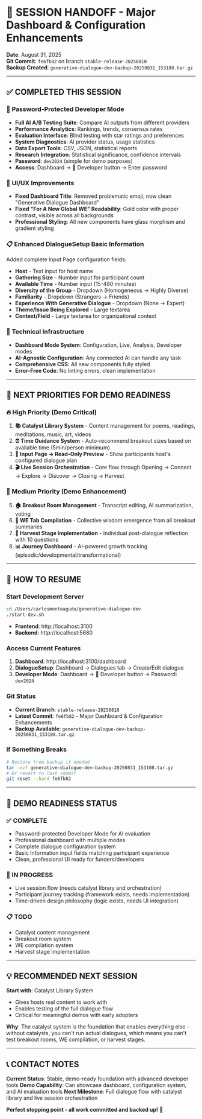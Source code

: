 # 🎯 SESSION HANDOFF - Major Dashboard & Configuration Enhancements
**Date**: August 31, 2025  
**Git Commit**: `fe6fb82` on branch `stable-release-20250810`  
**Backup Created**: `generative-dialogue-dev-backup-20250831_153108.tar.gz`

---

## ✅ **COMPLETED THIS SESSION**

### 🔐 **Password-Protected Developer Mode**
- **Full AI A/B Testing Suite**: Compare AI outputs from different providers
- **Performance Analytics**: Rankings, trends, consensus rates
- **Evaluation Interface**: Blind testing with star ratings and preferences
- **System Diagnostics**: AI provider status, usage statistics
- **Data Export Tools**: CSV, JSON, statistical reports
- **Research Integration**: Statistical significance, confidence intervals
- **Password**: `dev2024` (simple for demo purposes)
- **Access**: Dashboard → 🔐 Developer button → Enter password

### 🎨 **UI/UX Improvements**
- **Fixed Dashboard Title**: Removed problematic emoji, now clean "Generative Dialogue Dashboard"
- **Fixed "For A New Global WE" Readability**: Gold color with proper contrast, visible across all backgrounds
- **Professional Styling**: All new components have glass morphism and gradient styling

### 📋 **Enhanced DialogueSetup Basic Information**
Added complete Input Page configuration fields:
- **Host** - Text input for host name
- **Gathering Size** - Number input for participant count  
- **Available Time** - Number input (15-480 minutes)
- **Diversity of the Group** - Dropdown (Homogeneous → Highly Diverse)
- **Familiarity** - Dropdown (Strangers → Friends)
- **Experience With Generative Dialogue** - Dropdown (None → Expert)
- **Theme/Issue Being Explored** - Large textarea
- **Context/Field** - Large textarea for organizational context

### 🔧 **Technical Infrastructure**
- **Dashboard Mode System**: Configuration, Live, Analysis, Developer modes
- **AI-Agnostic Configuration**: Any connected AI can handle any task
- **Comprehensive CSS**: All new components fully styled
- **Error-Free Code**: No linting errors, clean implementation

---

## 🚀 **NEXT PRIORITIES FOR DEMO READINESS**

### **🔥 High Priority (Demo Critical)**
1. **📚 Catalyst Library System** - Content management for poems, readings, meditations, music, art, videos
2. **⏰ Time Guidance System** - Auto-recommend breakout sizes based on available time (5min/person minimum)
3. **📖 Input Page → Read-Only Preview** - Show participants host's configured dialogue plan
4. **🎬 Live Session Orchestration** - Core flow through Opening → Connect → Explore → Discover → Closing → Harvest

### **🚀 Medium Priority (Demo Enhancement)**
5. **🏠 Breakout Room Management** - Transcript editing, AI summarization, voting
6. **🤝 WE Tab Compilation** - Collective wisdom emergence from all breakout summaries
7. **🌾 Harvest Stage Implementation** - Individual post-dialogue reflection with 10 questions
8. **📊 Journey Dashboard** - AI-powered growth tracking (episodic/developmental/transformational)

---

## 🔄 **HOW TO RESUME**

### **Start Development Server**
```bash
cd /Users/carlosmonteagudo/generative-dialogue-dev
./start-dev.sh
```
- **Frontend**: http://localhost:3100
- **Backend**: http://localhost:5680

### **Access Current Features**
1. **Dashboard**: http://localhost:3100/dashboard
2. **DialogueSetup**: Dashboard → Dialogues tab → Create/Edit dialogue
3. **Developer Mode**: Dashboard → 🔐 Developer button → Password: `dev2024`

### **Git Status**
- **Current Branch**: `stable-release-20250810`
- **Latest Commit**: `fe6fb82` - Major Dashboard & Configuration Enhancements
- **Backup Available**: `generative-dialogue-dev-backup-20250831_153108.tar.gz`

### **If Something Breaks**
```bash
# Restore from backup if needed
tar -xzf generative-dialogue-dev-backup-20250831_153108.tar.gz
# Or revert to last commit
git reset --hard fe6fb82
```

---

## 🎯 **DEMO READINESS STATUS**

### **✅ COMPLETE**
- Password-protected Developer Mode for AI evaluation
- Professional dashboard with multiple modes
- Complete dialogue configuration system
- Basic Information input fields matching participant experience
- Clean, professional UI ready for funders/developers

### **🔄 IN PROGRESS**
- Live session flow (needs catalyst library and orchestration)
- Participant journey tracking (framework exists, needs implementation)
- Time-driven design philosophy (logic exists, needs UI integration)

### **📋 TODO**
- Catalyst content management
- Breakout room system
- WE compilation system
- Harvest stage implementation

---

## 💡 **RECOMMENDED NEXT SESSION**

**Start with**: Catalyst Library System
- Gives hosts real content to work with
- Enables testing of the full dialogue flow
- Critical for meaningful demos with early adopters

**Why**: The catalyst system is the foundation that enables everything else - without catalysts, you can't run actual dialogues, which means you can't test breakout rooms, WE compilation, or harvest stages.

---

## 📞 **CONTACT NOTES**

**Current Status**: Stable, demo-ready foundation with advanced developer tools
**Demo Capability**: Can showcase dashboard, configuration system, and AI evaluation tools
**Next Milestone**: Full dialogue flow with catalyst library and live session orchestration

**Perfect stopping point - all work committed and backed up!** 🎉







